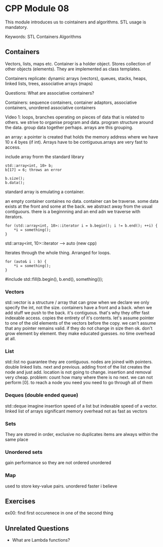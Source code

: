 # CPP Module 08
This module introduces us to cointainers and algorithms. STL usage is mandatory.

Keywords:
STL
Containers
Algorithms

## Containers
Vectors, lists, maps etc.
Container is a holder object. Stores collection of other objects (elements). They are implemented as class templates.

Containers replicate: dynamic arrays (vectors), queues, stacks, heaps, linked lists, trees, associative arrays (maps)

Questions:
What are associative containers?

Containers: sequence containers, container adaptors, associative containers, unordered associative containers

Video 1:
loops, branches operating on pieces of data that is related to others. we strive to organise program and data. program structure around the data. group data together perhaps. arrays are this grouping.

an array: a pointer is created that holds the memory address where we have 10 x 4 byes (if int). Arrays have to be contiguous.arrays are very fast to access.

include array frorm the standard library
```
std::array<int, 10> b;
b[17] = 6; throws an error

b.size();
b.data();
```
standard array is emulating a container.

an empty container containes no data. container can be traverse. some data exists at the front and some at the back. we abstract away from the usual contiguours. there is a beginnning and an end adn we traverse with iterators.

```
for (std::array<int, 10>::iterator i = b.begin(); i != b.end(); ++i) {
	*i = something();
}
```
std::array<int, 10>::iterator --> auto (new cpp)

Iterates through the whole thing. Arranged for loops.
```
for (auto& i : b) {
	*i = something();
}
```

#include <algorithm>
std::fill(b.begin(), b.end(), something());

### Vectors
std::vector is a structure / array that can grow
when we declare we only specify the int, not the size.
containers have a front and a back. when we add stuff we push to the back. it's contiguous. that's why they offer fast indexable access. copies the entirety of it's contents. let's assume pointer to one of the old elements of the vectors before the copy. we can't assume that any pointer remains valid. if they do not change in size then ok.
don't grow element by element. they make educated guesses. no time overhead at all.

### List
std::list
no guarantee they are contiguous. nodes are joined with pointers. double linked lists. next and previous.
adding front of the list creates the node and just add. location is not going to change. insertion and removal very cheap.
problem: count how many where there is no next.
we can not perform [0]. to reach a node you need you need to go through all of them

### Deques (double ended queue)
std::deque
imagine insertion speed of a list but indexable speed of a vector.
linked list of arrays
significant memory overhead
not as fast as vectors

### Sets
They are stored in order, exclusive no duplicates
items are always within the same place

### Unordered sets
gain performance so they are not ordered
unordered

### Map
used to store key-value pairs. unordered faster i believe

## Exercises
ex00: find first occurenece in one of the second thing

## Unrelated Questions
- What are Lambda functions?
```